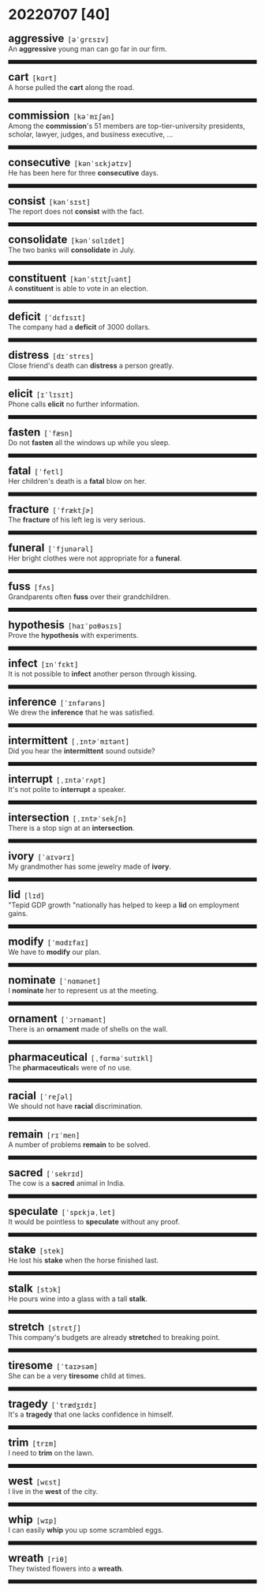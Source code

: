 <style>
/*不显示details的三角符号*/
details > summary::marker {
    display: none;
    content: none;
}
/*去掉外边框*/
details summary{
    outline:none;
    cursor:pointer;/*鼠标放上去之后变成手型*/
}
/*去掉前面默认的小黑三角*/
details summary::-webkit-details-marker{
    display:none; 
}
</style>
# 20220707 [40]  

<div style="display: flex;align-items: baseline;">
    <h2 style="margin-bottom: 0;margin-top: 0">aggressive</h2>
    <p style="padding:0 .5em; margin: 0;font-family: monospace;">[əˈɡrɛsɪv]</p>
    <p class="interpretation_20514" style="display:none ;padding:0 .5em; margin: 0; white-space: nowrap;overflow: hidden;text-overflow: ellipsis;">adj. 侵略性的； 攻击性的；有进取心的</p>
</div>
<details class="details_20514">
    <summary style="color: #303030;">An <strong>aggressive</strong> young man can go far in our firm.</summary>
    有进取心的青年人在本公司能大展鸿图。
</details>
<hr style="padding-bottom: 0.5em;" />


<div style="display: flex;align-items: baseline;">
    <h2 style="margin-bottom: 0;margin-top: 0">cart</h2>
    <p style="padding:0 .5em; margin: 0;font-family: monospace;">[kɑrt]</p>
    <p class="interpretation_20514" style="display:none ;padding:0 .5em; margin: 0; white-space: nowrap;overflow: hidden;text-overflow: ellipsis;">n. 大车；手推车</p>
</div>
<details class="details_20514">
    <summary style="color: #303030;">A horse pulled the <strong>cart</strong> along the road.</summary>
    一匹马拉着运货马车沿着大路走。
</details>
<hr style="padding-bottom: 0.5em;" />


<div style="display: flex;align-items: baseline;">
    <h2 style="margin-bottom: 0;margin-top: 0">commission</h2>
    <p style="padding:0 .5em; margin: 0;font-family: monospace;">[kəˈmɪʃən]</p>
    <p class="interpretation_20514" style="display:none ;padding:0 .5em; margin: 0; white-space: nowrap;overflow: hidden;text-overflow: ellipsis;">n. 委员会；佣金
v. 委托；委任</p>
</div>
<details class="details_20514">
    <summary style="color: #303030;">Among the <strong>commission</strong>'s 51 members are top-tier-university presidents, scholar, lawyer, judges, and business executive, ...</summary>
    委员会的51名成员中，有顶尖大学的校长、学者、律师、法官、公司高管……
</details>
<hr style="padding-bottom: 0.5em;" />


<div style="display: flex;align-items: baseline;">
    <h2 style="margin-bottom: 0;margin-top: 0">consecutive</h2>
    <p style="padding:0 .5em; margin: 0;font-family: monospace;">[kənˈsɛkjətɪv]</p>
    <p class="interpretation_20514" style="display:none ;padding:0 .5em; margin: 0; white-space: nowrap;overflow: hidden;text-overflow: ellipsis;">adj. 连续的；连贯的</p>
</div>
<details class="details_20514">
    <summary style="color: #303030;">He has been here for three <strong>consecutive</strong> days.</summary>
    他已经在这儿待了连续三天。
</details>
<hr style="padding-bottom: 0.5em;" />


<div style="display: flex;align-items: baseline;">
    <h2 style="margin-bottom: 0;margin-top: 0">consist</h2>
    <p style="padding:0 .5em; margin: 0;font-family: monospace;">[kənˈsɪst]</p>
    <p class="interpretation_20514" style="display:none ;padding:0 .5em; margin: 0; white-space: nowrap;overflow: hidden;text-overflow: ellipsis;">v. 由…组成；在于；一致；符合</p>
</div>
<details class="details_20514">
    <summary style="color: #303030;">The report does not <strong>consist</strong> with the fact.</summary>
    那报导与事实不符合。
</details>
<hr style="padding-bottom: 0.5em;" />


<div style="display: flex;align-items: baseline;">
    <h2 style="margin-bottom: 0;margin-top: 0">consolidate</h2>
    <p style="padding:0 .5em; margin: 0;font-family: monospace;">[kənˈsɑlɪdet]</p>
    <p class="interpretation_20514" style="display:none ;padding:0 .5em; margin: 0; white-space: nowrap;overflow: hidden;text-overflow: ellipsis;">v. 合并；统一；巩固</p>
</div>
<details class="details_20514">
    <summary style="color: #303030;">The two banks will <strong>consolidate</strong> in July.</summary>
    这两家银行7月将合并。
</details>
<hr style="padding-bottom: 0.5em;" />


<div style="display: flex;align-items: baseline;">
    <h2 style="margin-bottom: 0;margin-top: 0">constituent</h2>
    <p style="padding:0 .5em; margin: 0;font-family: monospace;">[kənˈstɪtʃᴜənt]</p>
    <p class="interpretation_20514" style="display:none ;padding:0 .5em; margin: 0; white-space: nowrap;overflow: hidden;text-overflow: ellipsis;">adj. 组成的；构成的；立宪的
n. 成分；要素；选区内的选民</p>
</div>
<details class="details_20514">
    <summary style="color: #303030;">A <strong>constituent</strong> is able to vote in an election.</summary>
    选民可以在选举中进行投票。
</details>
<hr style="padding-bottom: 0.5em;" />


<div style="display: flex;align-items: baseline;">
    <h2 style="margin-bottom: 0;margin-top: 0">deficit</h2>
    <p style="padding:0 .5em; margin: 0;font-family: monospace;">[ˈdɛfɪsɪt]</p>
    <p class="interpretation_20514" style="display:none ;padding:0 .5em; margin: 0; white-space: nowrap;overflow: hidden;text-overflow: ellipsis;">n. 不足额；赤字；亏损</p>
</div>
<details class="details_20514">
    <summary style="color: #303030;">The company had a <strong>deficit</strong> of 3000 dollars.</summary>
    这家公司亏空3000美元。
</details>
<hr style="padding-bottom: 0.5em;" />


<div style="display: flex;align-items: baseline;">
    <h2 style="margin-bottom: 0;margin-top: 0">distress</h2>
    <p style="padding:0 .5em; margin: 0;font-family: monospace;">[dɪˈstrɛs]</p>
    <p class="interpretation_20514" style="display:none ;padding:0 .5em; margin: 0; white-space: nowrap;overflow: hidden;text-overflow: ellipsis;">n. 忧虑；悲伤；危难
v. 使烦乱</p>
</div>
<details class="details_20514">
    <summary style="color: #303030;">Close friend's death can <strong>distress</strong> a person greatly.</summary>
    亲密朋友的噩耗会使人很悲伤。
</details>
<hr style="padding-bottom: 0.5em;" />


<div style="display: flex;align-items: baseline;">
    <h2 style="margin-bottom: 0;margin-top: 0">elicit</h2>
    <p style="padding:0 .5em; margin: 0;font-family: monospace;">[ɪˈlɪsɪt]</p>
    <p class="interpretation_20514" style="display:none ;padding:0 .5em; margin: 0; white-space: nowrap;overflow: hidden;text-overflow: ellipsis;">v. 引出；诱出；探出</p>
</div>
<details class="details_20514">
    <summary style="color: #303030;">Phone calls <strong>elicit</strong> no further information.</summary>
    几个电话都没有打听到进一步的消息。
</details>
<hr style="padding-bottom: 0.5em;" />


<div style="display: flex;align-items: baseline;">
    <h2 style="margin-bottom: 0;margin-top: 0">fasten</h2>
    <p style="padding:0 .5em; margin: 0;font-family: monospace;">[ˈfæsn]</p>
    <p class="interpretation_20514" style="display:none ;padding:0 .5em; margin: 0; white-space: nowrap;overflow: hidden;text-overflow: ellipsis;">v. 拴紧；使牢固</p>
</div>
<details class="details_20514">
    <summary style="color: #303030;">Do not <strong>fasten</strong> all the windows up while you sleep.</summary>
    睡觉时不要将所有的窗户都关紧。
</details>
<hr style="padding-bottom: 0.5em;" />


<div style="display: flex;align-items: baseline;">
    <h2 style="margin-bottom: 0;margin-top: 0">fatal</h2>
    <p style="padding:0 .5em; margin: 0;font-family: monospace;">[ˈfetl]</p>
    <p class="interpretation_20514" style="display:none ;padding:0 .5em; margin: 0; white-space: nowrap;overflow: hidden;text-overflow: ellipsis;">adj. 致命的；灾难性的</p>
</div>
<details class="details_20514">
    <summary style="color: #303030;">Her children's death is a <strong>fatal</strong> blow on her.</summary>
    孩子的死对她是致命的打击。
</details>
<hr style="padding-bottom: 0.5em;" />


<div style="display: flex;align-items: baseline;">
    <h2 style="margin-bottom: 0;margin-top: 0">fracture</h2>
    <p style="padding:0 .5em; margin: 0;font-family: monospace;">[ˈfræktʃɚ]</p>
    <p class="interpretation_20514" style="display:none ;padding:0 .5em; margin: 0; white-space: nowrap;overflow: hidden;text-overflow: ellipsis;">n. 破裂；骨折
v. 使断裂；使骨折；使分裂</p>
</div>
<details class="details_20514">
    <summary style="color: #303030;">The <strong>fracture</strong> of his left leg is very serious.</summary>
    他的左腿骨折情况很严重。
</details>
<hr style="padding-bottom: 0.5em;" />


<div style="display: flex;align-items: baseline;">
    <h2 style="margin-bottom: 0;margin-top: 0">funeral</h2>
    <p style="padding:0 .5em; margin: 0;font-family: monospace;">[ˈfjunərəl]</p>
    <p class="interpretation_20514" style="display:none ;padding:0 .5em; margin: 0; white-space: nowrap;overflow: hidden;text-overflow: ellipsis;">n. 葬礼</p>
</div>
<details class="details_20514">
    <summary style="color: #303030;">Her bright clothes were not appropriate for a <strong>funeral</strong>.</summary>
    她那身鲜艳的衣服不适合参加葬礼。
</details>
<hr style="padding-bottom: 0.5em;" />


<div style="display: flex;align-items: baseline;">
    <h2 style="margin-bottom: 0;margin-top: 0">fuss</h2>
    <p style="padding:0 .5em; margin: 0;font-family: monospace;">[fʌs]</p>
    <p class="interpretation_20514" style="display:none ;padding:0 .5em; margin: 0; white-space: nowrap;overflow: hidden;text-overflow: ellipsis;">n. 不必要的紧张；忙乱；大惊小怪
v. 瞎忙活；大惊小怪；过分关爱</p>
</div>
<details class="details_20514">
    <summary style="color: #303030;">Grandparents often <strong>fuss</strong> over their grandchildren.</summary>
    爷爷奶奶常对孙子女们宠爱有加。
</details>
<hr style="padding-bottom: 0.5em;" />


<div style="display: flex;align-items: baseline;">
    <h2 style="margin-bottom: 0;margin-top: 0">hypothesis</h2>
    <p style="padding:0 .5em; margin: 0;font-family: monospace;">[haɪˈpɑθəsɪs]</p>
    <p class="interpretation_20514" style="display:none ;padding:0 .5em; margin: 0; white-space: nowrap;overflow: hidden;text-overflow: ellipsis;">n. 假设；假说</p>
</div>
<details class="details_20514">
    <summary style="color: #303030;">Prove the <strong>hypothesis</strong> with experiments.</summary>
    用实验来证明这个假设。
</details>
<hr style="padding-bottom: 0.5em;" />


<div style="display: flex;align-items: baseline;">
    <h2 style="margin-bottom: 0;margin-top: 0">infect</h2>
    <p style="padding:0 .5em; margin: 0;font-family: monospace;">[ɪnˈfɛkt]</p>
    <p class="interpretation_20514" style="display:none ;padding:0 .5em; margin: 0; white-space: nowrap;overflow: hidden;text-overflow: ellipsis;">v. 传染；感染</p>
</div>
<details class="details_20514">
    <summary style="color: #303030;">It is not possible to <strong>infect</strong> another person through kissing.</summary>
    接吻不可能把这种病传染给他人。
</details>
<hr style="padding-bottom: 0.5em;" />


<div style="display: flex;align-items: baseline;">
    <h2 style="margin-bottom: 0;margin-top: 0">inference</h2>
    <p style="padding:0 .5em; margin: 0;font-family: monospace;">[ˈɪnfərəns]</p>
    <p class="interpretation_20514" style="display:none ;padding:0 .5em; margin: 0; white-space: nowrap;overflow: hidden;text-overflow: ellipsis;">n. 推论；推断</p>
</div>
<details class="details_20514">
    <summary style="color: #303030;">We drew the <strong>inference</strong> that he was satisfied.</summary>
    我们推断出他很满意。
</details>
<hr style="padding-bottom: 0.5em;" />


<div style="display: flex;align-items: baseline;">
    <h2 style="margin-bottom: 0;margin-top: 0">intermittent</h2>
    <p style="padding:0 .5em; margin: 0;font-family: monospace;">[ˌɪntɚˈmɪtənt]</p>
    <p class="interpretation_20514" style="display:none ;padding:0 .5em; margin: 0; white-space: nowrap;overflow: hidden;text-overflow: ellipsis;">adj. 断断续续的；间歇的</p>
</div>
<details class="details_20514">
    <summary style="color: #303030;">Did you hear the <strong>intermittent</strong> sound outside?</summary>
    你听见外面时断时续的声音了吗？
</details>
<hr style="padding-bottom: 0.5em;" />


<div style="display: flex;align-items: baseline;">
    <h2 style="margin-bottom: 0;margin-top: 0">interrupt</h2>
    <p style="padding:0 .5em; margin: 0;font-family: monospace;">[ˌɪntəˈrʌpt]</p>
    <p class="interpretation_20514" style="display:none ;padding:0 .5em; margin: 0; white-space: nowrap;overflow: hidden;text-overflow: ellipsis;">v. 打断；打扰；打岔</p>
</div>
<details class="details_20514">
    <summary style="color: #303030;">It's not polite to <strong>interrupt</strong> a speaker.</summary>
    打断别人的谈话是不礼貌的。
</details>
<hr style="padding-bottom: 0.5em;" />


<div style="display: flex;align-items: baseline;">
    <h2 style="margin-bottom: 0;margin-top: 0">intersection</h2>
    <p style="padding:0 .5em; margin: 0;font-family: monospace;">[ˌɪntɚˈsekʃn]</p>
    <p class="interpretation_20514" style="display:none ;padding:0 .5em; margin: 0; white-space: nowrap;overflow: hidden;text-overflow: ellipsis;">n. 交叉；相交；十字路口；交叉路口</p>
</div>
<details class="details_20514">
    <summary style="color: #303030;">There is a stop sign at an <strong>intersection</strong>.</summary>
    在交叉路口处有停车标志。
</details>
<hr style="padding-bottom: 0.5em;" />


<div style="display: flex;align-items: baseline;">
    <h2 style="margin-bottom: 0;margin-top: 0">ivory</h2>
    <p style="padding:0 .5em; margin: 0;font-family: monospace;">[ˈaɪvərɪ]</p>
    <p class="interpretation_20514" style="display:none ;padding:0 .5em; margin: 0; white-space: nowrap;overflow: hidden;text-overflow: ellipsis;">n. 象牙；乳白色</p>
</div>
<details class="details_20514">
    <summary style="color: #303030;">My grandmother has some jewelry made of <strong>ivory</strong>.</summary>
    我祖母有一些象牙首饰。
</details>
<hr style="padding-bottom: 0.5em;" />


<div style="display: flex;align-items: baseline;">
    <h2 style="margin-bottom: 0;margin-top: 0">lid</h2>
    <p style="padding:0 .5em; margin: 0;font-family: monospace;">[lɪd]</p>
    <p class="interpretation_20514" style="display:none ;padding:0 .5em; margin: 0; white-space: nowrap;overflow: hidden;text-overflow: ellipsis;">n. 盖子</p>
</div>
<details class="details_20514">
    <summary style="color: #303030;">"Tepid GDP growth "nationally has helped to keep a <strong>lid</strong> on employment gains.</summary>
    全国范围内不冷不热的GDP增长限制了就业率的增长。
</details>
<hr style="padding-bottom: 0.5em;" />


<div style="display: flex;align-items: baseline;">
    <h2 style="margin-bottom: 0;margin-top: 0">modify</h2>
    <p style="padding:0 .5em; margin: 0;font-family: monospace;">[ˈmɑdɪfaɪ]</p>
    <p class="interpretation_20514" style="display:none ;padding:0 .5em; margin: 0; white-space: nowrap;overflow: hidden;text-overflow: ellipsis;">v. 更改；修饰</p>
</div>
<details class="details_20514">
    <summary style="color: #303030;">We have to <strong>modify</strong> our plan.</summary>
    我们得修改我们的计划。
</details>
<hr style="padding-bottom: 0.5em;" />


<div style="display: flex;align-items: baseline;">
    <h2 style="margin-bottom: 0;margin-top: 0">nominate</h2>
    <p style="padding:0 .5em; margin: 0;font-family: monospace;">[ˈnɑmənet]</p>
    <p class="interpretation_20514" style="display:none ;padding:0 .5em; margin: 0; white-space: nowrap;overflow: hidden;text-overflow: ellipsis;">v. 提名；推荐；指派</p>
</div>
<details class="details_20514">
    <summary style="color: #303030;">I <strong>nominate</strong> her to represent us at the meeting.</summary>
    我推荐她代表我们出席会议。
</details>
<hr style="padding-bottom: 0.5em;" />


<div style="display: flex;align-items: baseline;">
    <h2 style="margin-bottom: 0;margin-top: 0">ornament</h2>
    <p style="padding:0 .5em; margin: 0;font-family: monospace;">[ˈɔrnəmənt]</p>
    <p class="interpretation_20514" style="display:none ;padding:0 .5em; margin: 0; white-space: nowrap;overflow: hidden;text-overflow: ellipsis;">n. 装饰；装饰品
v. 装饰；美化</p>
</div>
<details class="details_20514">
    <summary style="color: #303030;">There is an <strong>ornament</strong> made of shells on the wall.</summary>
    墙上有一个贝壳做成的装饰品。
</details>
<hr style="padding-bottom: 0.5em;" />


<div style="display: flex;align-items: baseline;">
    <h2 style="margin-bottom: 0;margin-top: 0">pharmaceutical</h2>
    <p style="padding:0 .5em; margin: 0;font-family: monospace;">[ˌfɑrməˈsutɪkl]</p>
    <p class="interpretation_20514" style="display:none ;padding:0 .5em; margin: 0; white-space: nowrap;overflow: hidden;text-overflow: ellipsis;">adj. 制药的；配药的
n. 药物</p>
</div>
<details class="details_20514">
    <summary style="color: #303030;">The <strong>pharmaceutical</strong>s were of no use.</summary>
    这种药物起不了作用。
</details>
<hr style="padding-bottom: 0.5em;" />


<div style="display: flex;align-items: baseline;">
    <h2 style="margin-bottom: 0;margin-top: 0">racial</h2>
    <p style="padding:0 .5em; margin: 0;font-family: monospace;">[ˈreʃəl]</p>
    <p class="interpretation_20514" style="display:none ;padding:0 .5em; margin: 0; white-space: nowrap;overflow: hidden;text-overflow: ellipsis;">adj. 种族的</p>
</div>
<details class="details_20514">
    <summary style="color: #303030;">We should not have <strong>racial</strong> discrimination.</summary>
    我们不该有种族歧视。
</details>
<hr style="padding-bottom: 0.5em;" />


<div style="display: flex;align-items: baseline;">
    <h2 style="margin-bottom: 0;margin-top: 0">remain</h2>
    <p style="padding:0 .5em; margin: 0;font-family: monospace;">[rɪˈmen]</p>
    <p class="interpretation_20514" style="display:none ;padding:0 .5em; margin: 0; white-space: nowrap;overflow: hidden;text-overflow: ellipsis;">v. 剩下；留下；保持</p>
</div>
<details class="details_20514">
    <summary style="color: #303030;">A number of problems <strong>remain</strong> to be solved.</summary>
    有很多问题还留待解决。
</details>
<hr style="padding-bottom: 0.5em;" />


<div style="display: flex;align-items: baseline;">
    <h2 style="margin-bottom: 0;margin-top: 0">sacred</h2>
    <p style="padding:0 .5em; margin: 0;font-family: monospace;">[ˈsekrɪd]</p>
    <p class="interpretation_20514" style="display:none ;padding:0 .5em; margin: 0; white-space: nowrap;overflow: hidden;text-overflow: ellipsis;">adj. 宗教的；神圣的；庄严的</p>
</div>
<details class="details_20514">
    <summary style="color: #303030;">The cow is a <strong>sacred</strong> animal in India.</summary>
    在印度，牛是神圣的动物。
</details>
<hr style="padding-bottom: 0.5em;" />


<div style="display: flex;align-items: baseline;">
    <h2 style="margin-bottom: 0;margin-top: 0">speculate</h2>
    <p style="padding:0 .5em; margin: 0;font-family: monospace;">[ˈspɛkjəˌlet]</p>
    <p class="interpretation_20514" style="display:none ;padding:0 .5em; margin: 0; white-space: nowrap;overflow: hidden;text-overflow: ellipsis;">v. 推测；思索；投机</p>
</div>
<details class="details_20514">
    <summary style="color: #303030;">It would be pointless to <strong>speculate</strong> without any proof.</summary>
    我们没有证据的情况下，妄加推测是没有意义的。
</details>
<hr style="padding-bottom: 0.5em;" />


<div style="display: flex;align-items: baseline;">
    <h2 style="margin-bottom: 0;margin-top: 0">stake</h2>
    <p style="padding:0 .5em; margin: 0;font-family: monospace;">[stek]</p>
    <p class="interpretation_20514" style="display:none ;padding:0 .5em; margin: 0; white-space: nowrap;overflow: hidden;text-overflow: ellipsis;">n. 股份；赌注；桩
v. 投下…的赌注；把…系于桩上</p>
</div>
<details class="details_20514">
    <summary style="color: #303030;">He lost his <strong>stake</strong> when the horse finished last.</summary>
    当那匹马跑了最后一名时，他输了他的赌注。
</details>
<hr style="padding-bottom: 0.5em;" />


<div style="display: flex;align-items: baseline;">
    <h2 style="margin-bottom: 0;margin-top: 0">stalk</h2>
    <p style="padding:0 .5em; margin: 0;font-family: monospace;">[stɔk]</p>
    <p class="interpretation_20514" style="display:none ;padding:0 .5em; margin: 0; white-space: nowrap;overflow: hidden;text-overflow: ellipsis;">n. 茎；柄；梗
v. 跟踪；偷偷接近；昂首阔步地走</p>
</div>
<details class="details_20514">
    <summary style="color: #303030;">He pours wine into a glass with a tall <strong>stalk</strong>.</summary>
    他将酒倒入一只高脚玻璃杯中。
</details>
<hr style="padding-bottom: 0.5em;" />


<div style="display: flex;align-items: baseline;">
    <h2 style="margin-bottom: 0;margin-top: 0">stretch</h2>
    <p style="padding:0 .5em; margin: 0;font-family: monospace;">[strɛtʃ]</p>
    <p class="interpretation_20514" style="display:none ;padding:0 .5em; margin: 0; white-space: nowrap;overflow: hidden;text-overflow: ellipsis;">v. 伸展；延伸；持续
n. 伸展；弹性；一段</p>
</div>
<details class="details_20514">
    <summary style="color: #303030;">This company's budgets are already <strong>stretch</strong>ed to breaking point.</summary>
    这家公司的预算已经撑到了极限。
</details>
<hr style="padding-bottom: 0.5em;" />


<div style="display: flex;align-items: baseline;">
    <h2 style="margin-bottom: 0;margin-top: 0">tiresome</h2>
    <p style="padding:0 .5em; margin: 0;font-family: monospace;">[ˈtaɪɚsəm]</p>
    <p class="interpretation_20514" style="display:none ;padding:0 .5em; margin: 0; white-space: nowrap;overflow: hidden;text-overflow: ellipsis;">adj. 讨厌的；令人厌烦的</p>
</div>
<details class="details_20514">
    <summary style="color: #303030;">She can be a very <strong>tiresome</strong> child at times.</summary>
    她有时是个很烦人的孩子。
</details>
<hr style="padding-bottom: 0.5em;" />


<div style="display: flex;align-items: baseline;">
    <h2 style="margin-bottom: 0;margin-top: 0">tragedy</h2>
    <p style="padding:0 .5em; margin: 0;font-family: monospace;">[ˈtrædʒɪdɪ]</p>
    <p class="interpretation_20514" style="display:none ;padding:0 .5em; margin: 0; white-space: nowrap;overflow: hidden;text-overflow: ellipsis;">n. 悲剧；灾难；惨事</p>
</div>
<details class="details_20514">
    <summary style="color: #303030;">It's a <strong>tragedy</strong> that one lacks confidence in himself.</summary>
    一个人如果缺乏自信心，那就是悲剧。
</details>
<hr style="padding-bottom: 0.5em;" />


<div style="display: flex;align-items: baseline;">
    <h2 style="margin-bottom: 0;margin-top: 0">trim</h2>
    <p style="padding:0 .5em; margin: 0;font-family: monospace;">[trɪm]</p>
    <p class="interpretation_20514" style="display:none ;padding:0 .5em; margin: 0; white-space: nowrap;overflow: hidden;text-overflow: ellipsis;">v. 修剪；装饰
adj. 整齐的；整洁的
n. 修剪</p>
</div>
<details class="details_20514">
    <summary style="color: #303030;">I need to <strong>trim</strong> on the lawn.</summary>
    我需要修剪草坪。
</details>
<hr style="padding-bottom: 0.5em;" />


<div style="display: flex;align-items: baseline;">
    <h2 style="margin-bottom: 0;margin-top: 0">west</h2>
    <p style="padding:0 .5em; margin: 0;font-family: monospace;">[wɛst]</p>
    <p class="interpretation_20514" style="display:none ;padding:0 .5em; margin: 0; white-space: nowrap;overflow: hidden;text-overflow: ellipsis;">n. 西方
adj. 西方的
adv. 在西方</p>
</div>
<details class="details_20514">
    <summary style="color: #303030;">I live in the <strong>west</strong> of the city.</summary>
    我住在该城市的西部。
</details>
<hr style="padding-bottom: 0.5em;" />


<div style="display: flex;align-items: baseline;">
    <h2 style="margin-bottom: 0;margin-top: 0">whip</h2>
    <p style="padding:0 .5em; margin: 0;font-family: monospace;">[wɪp]</p>
    <p class="interpretation_20514" style="display:none ;padding:0 .5em; margin: 0; white-space: nowrap;overflow: hidden;text-overflow: ellipsis;">n. 鞭子
v. 鞭打；抽打；突然移动</p>
</div>
<details class="details_20514">
    <summary style="color: #303030;">I can easily <strong>whip</strong> you up some scrambled eggs.</summary>
    我马上就能给你炒点鸡蛋。
</details>
<hr style="padding-bottom: 0.5em;" />


<div style="display: flex;align-items: baseline;">
    <h2 style="margin-bottom: 0;margin-top: 0">wreath</h2>
    <p style="padding:0 .5em; margin: 0;font-family: monospace;">[riθ]</p>
    <p class="interpretation_20514" style="display:none ;padding:0 .5em; margin: 0; white-space: nowrap;overflow: hidden;text-overflow: ellipsis;">n. 花圈；花环；圈状物；环状物</p>
</div>
<details class="details_20514">
    <summary style="color: #303030;">They twisted flowers into a <strong>wreath</strong>.</summary>
    他们用花编成了一个花圈。
</details>
<hr style="padding-bottom: 0.5em;" />

<script>
const details = document.querySelectorAll('.details_20514');
const translates = document.querySelectorAll('.interpretation_20514');

details.forEach((item, index) => item.addEventListener('toggle', () => {
    if (item.open) {
        translates[index].style.display = 'block';
    } else translates[index].style.display = 'none';
}));
</script>
